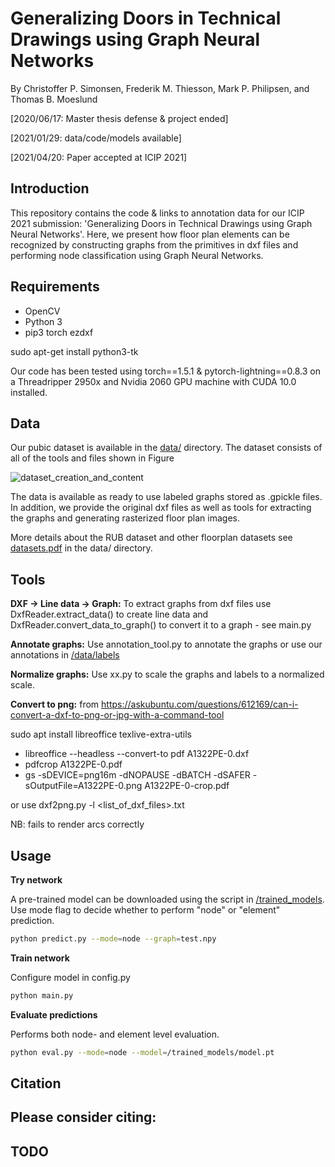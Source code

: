 # Generalizing Doors in Technical Drawings using Graph Neural Networks
By Christoffer P. Simonsen, Frederik M. Thiesson, Mark P. Philipsen, and Thomas B. Moeslund

[2020/06/17: Master thesis defense & project ended]

[2021/01/29: data/code/models available]

[2021/04/20: Paper accepted at ICIP 2021]

## Introduction

This repository contains the code & links to annotation data for our ICIP 2021 submission: 'Generalizing Doors in Technical Drawings using Graph Neural Networks'. Here, we present how floor plan elements can be recognized by constructing graphs from the primitives in dxf files and performing node classification using Graph Neural Networks.

## Requirements

- OpenCV
- Python 3
- pip3 torch ezdxf

sudo apt-get install python3-tk

Our code has been tested using torch==1.5.1 & pytorch-lightning==0.8.3 on a Threadripper 2950x and Nvidia 2060 GPU machine with CUDA 10.0 installed.

## Data

Our pubic dataset is available in the [data/](data/Public) directory. The dataset consists of all of the tools and files shown in Figure

![dataset_creation_and_content](figs/dataset_creation_and_content.png)

The data is available as ready to use labeled graphs stored as .gpickle files. In addition, we provide the original dxf files as well as tools for extracting the graphs and generating rasterized floor plan images.

More details about the RUB dataset and other floorplan datasets see [datasets.pdf](data/datasets.pdf) in the data/ directory.

## Tools

**DXF -> Line data -> Graph:** To extract graphs from dxf files use DxfReader.extract_data() to create line data and DxfReader.convert_data_to_graph() to convert it to a graph - see main.py

**Annotate graphs:** Use annotation_tool.py to annotate the graphs or use our annotations in [/data/labels](/data/labels)

**Normalize graphs:** Use xx.py to scale the graphs and labels to a normalized scale.

**Convert to png:**
from https://askubuntu.com/questions/612169/can-i-convert-a-dxf-to-png-or-jpg-with-a-command-tool

sudo apt install libreoffice texlive-extra-utils

- libreoffice --headless --convert-to pdf A1322PE-0.dxf
- pdfcrop A1322PE-0.pdf
- gs -sDEVICE=png16m -dNOPAUSE -dBATCH -dSAFER -sOutputFile=A1322PE-0.png A1322PE-0-crop.pdf

or use dxf2png.py -l <list_of_dxf_files>.txt

NB: fails to render arcs correctly

## Usage

**Try network**

A pre-trained model can be downloaded using the script in [/trained_models](/trained_models). Use mode flag to decide whether to perform "node" or "element" prediction.

```bash
python predict.py --mode=node --graph=test.npy
```

**Train network**

Configure model in config.py  

```bash
python main.py
```

**Evaluate predictions**

Performs both node- and element level evaluation.

```bash
python eval.py --mode=node --model=/trained_models/model.pt
```

## Citation

Please consider citing:
---
TODO
---
